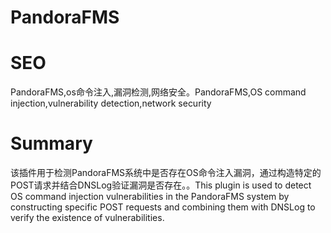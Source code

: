 # PandoraFMS
# SEO
PandoraFMS,os命令注入,漏洞检测,网络安全。PandoraFMS,OS command injection,vulnerability detection,network security
# Summary
该插件用于检测PandoraFMS系统中是否存在OS命令注入漏洞，通过构造特定的POST请求并结合DNSLog验证漏洞是否存在。。This plugin is used to detect OS command injection vulnerabilities in the PandoraFMS system by constructing specific POST requests and combining them with DNSLog to verify the existence of vulnerabilities.
